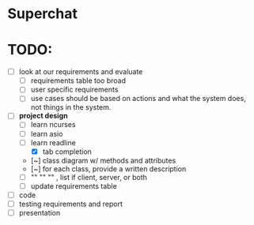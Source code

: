 # Superchat




# TODO:
- [ ] look at our requirements and evaluate
  * [ ] requirements table too broad
  * [ ] user specific requirements
  * [ ] use cases should be based on actions and what the system does, not things in the system.
- [ ] **project design**
  * [ ] learn ncurses
  * [ ] learn asio
  * [ ] learn readline
    * [x] tab completion
  * [~] class diagram w/ methods and attributes
  * [~] for each class, provide a written description
  * [ ] ""   ""   ""  , list if client, server, or both
  * [ ] update requirements table
- [ ] code
- [ ] testing requirements and report
- [ ] presentation
